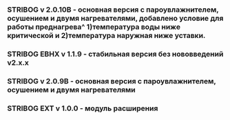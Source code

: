 ### STRIBOG v 2.0.10B - основная версия с пароувлажнителем, осушением и двумя нагревателями, добавлено условие для работы преднагрева^ 1)температура воды ниже критической и 2)температура наружная ниже уставки.
### STRIBOG EBHX v 1.1.9 - стабильная версия без нововведений v2.x.x
### STRIBOG v 2.0.9B - основная версия с пароувлажнителем, осушением и двумя нагревателями
### STRIBOG EXT v 1.0.0 - модуль расширения
